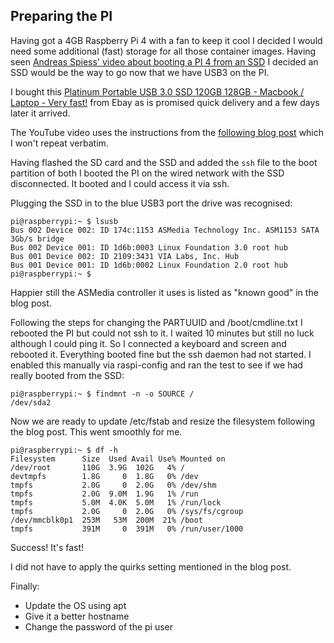 ## Preparing the PI
Having got a 4GB Raspberry Pi 4 with a fan to keep it cool I decided I would need some additional (fast) storage for all those container images. Having seen [Andreas Spiess' video about booting a PI 4 from an SSD](https://www.youtube.com/watch?v=gp6XW-fGVjo) I decided an SSD would be the way to go now that we have USB3 on the PI.

I bought this [Platinum Portable USB 3.0 SSD 120GB 128GB - Macbook / Laptop - Very fast!](https://www.ebay.co.uk/itm/Platinum-Portable-USB-3-0-SSD-120GB-128GB-Macbook-Laptop-Very-fast/362626751785?ssPageName=STRK%3AMEBIDX%3AIT&_trksid=p2057872.m2749.l2649) from Ebay as is promised quick delivery and a few days later it arrived.

The YouTube video uses the instructions from the [following blog post](https://jamesachambers.com/raspberry-pi-4-usb-boot-config-guide-for-ssd-flash-drives/) which I won't repeat verbatim.

Having flashed the SD card and the SSD and added the `ssh` file to the boot partition of both I booted the PI on the wired network with the SSD disconnected. It booted and I could access it via ssh.

Plugging the SSD in to the blue USB3 port the drive was recognised:
```
pi@raspberrypi:~ $ lsusb
Bus 002 Device 002: ID 174c:1153 ASMedia Technology Inc. ASM1153 SATA 3Gb/s bridge
Bus 002 Device 001: ID 1d6b:0003 Linux Foundation 3.0 root hub
Bus 001 Device 002: ID 2109:3431 VIA Labs, Inc. Hub
Bus 001 Device 001: ID 1d6b:0002 Linux Foundation 2.0 root hub
pi@raspberrypi:~ $
```

Happier still the ASMedia controller it uses is listed as "known good" in the blog post.

Following the steps for changing the PARTUUID and /boot/cmdline.txt I rebooted the PI but could not ssh to it. I waited 10 minutes but still no luck although I could ping it.
So I connected a keyboard and screen and rebooted it. Everything booted fine but the ssh daemon had not started. I enabled this manually via raspi-config and ran the test to see if we had really booted from the SSD:
```
pi@raspberrypi:~ $ findmnt -n -o SOURCE /
/dev/sda2
```

Now we are ready to update /etc/fstab and resize the filesystem following the blog post. This went smoothly for me.
```
pi@raspberrypi:~ $ df -h
Filesystem      Size  Used Avail Use% Mounted on
/dev/root       110G  3.9G  102G   4% /
devtmpfs        1.8G     0  1.8G   0% /dev
tmpfs           2.0G     0  2.0G   0% /dev/shm
tmpfs           2.0G  9.0M  1.9G   1% /run
tmpfs           5.0M  4.0K  5.0M   1% /run/lock
tmpfs           2.0G     0  2.0G   0% /sys/fs/cgroup
/dev/mmcblk0p1  253M   53M  200M  21% /boot
tmpfs           391M     0  391M   0% /run/user/1000
```
Success! It's fast!

I did not have to apply the quirks setting mentioned in the blog post.

Finally:
* Update the OS using apt
* Give it a better hostname
* Change the password of the pi user
